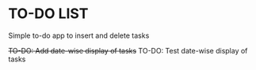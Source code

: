 # TO-DO LIST


Simple to-do app to insert and delete tasks


~~TO-DO: Add date-wise display of tasks~~
TO-DO: Test date-wise display of tasks